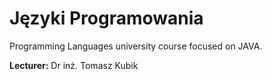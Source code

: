 # Języki Programowania
Programming Languages university course focused on JAVA.

**Lecturer:** Dr inż. Tomasz Kubik